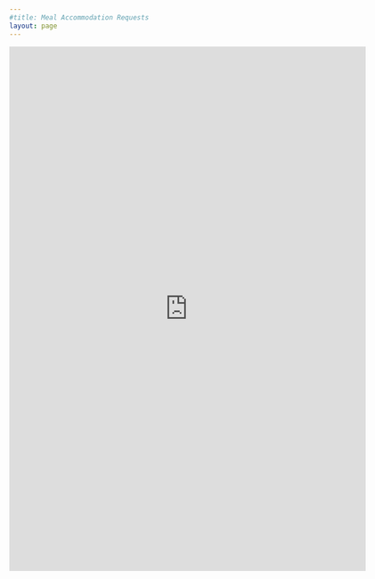 ```yaml
---
#title: Meal Accommodation Requests
layout: page
---
```

<iframe src="https://docs.google.com/forms/d/e/1FAIpQLSeHCk9mDzYQRSztmrOH9CdGgeMzX0PTQI4zb2jbjNNy1_tiHw/viewform?embedded=true" width="640" height="942" frameborder="0" marginheight="0" marginwidth="0">Loading…</iframe>